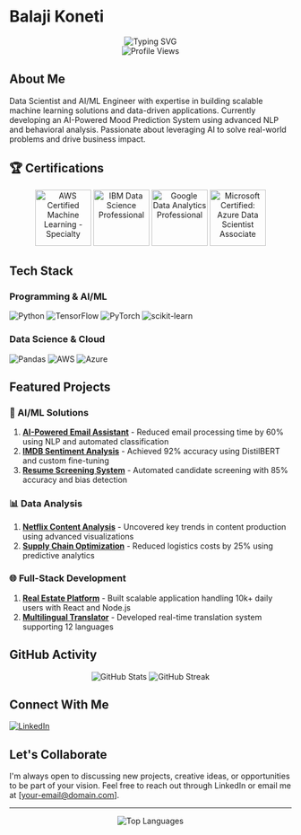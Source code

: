 # Balaji Koneti
<div align="center">
  <img src="https://readme-typing-svg.herokuapp.com?font=Fira+Code&weight=500&size=40&pause=1000&color=2E9CDB&center=true&vCenter=true&width=600&height=100&lines=Data+Scientist;AI%2FML+Engineer;Full-Stack+Developer" alt="Typing SVG" />
</div>

<div align="center">
  <img src="https://komarev.com/ghpvc/?username=KonetiBalaji&label=Profile%20views&color=0e75b6&style=flat" alt="Profile Views" />
</div>

## About Me
Data Scientist and AI/ML Engineer with expertise in building scalable machine learning solutions and data-driven applications. Currently developing an AI-Powered Mood Prediction System using advanced NLP and behavioral analysis. Passionate about leveraging AI to solve real-world problems and drive business impact.

## 🏆 Certifications
<div align="center">
  <img src="https://images.credly.com/size/680x680/images/00634f82-b07f-4bbd-a6bb-53de397fc3a6/image.png" width="100" height="100" alt="AWS Certified Machine Learning - Specialty"/>
  <img src="https://images.credly.com/size/680x680/images/2d84e428-9078-49b6-a804-a1c1b9e6a0c3/image.png" width="100" height="100" alt="IBM Data Science Professional"/>
  <img src="https://images.credly.com/size/680x680/images/0e284c3f-5164-4b21-8660-0d84737941bc/image.png" width="100" height="100" alt="Google Data Analytics Professional"/>
  <img src="https://images.credly.com/size/680x680/images/8b8ed3df-3d22-48f3-9d8d-cc7cf6e4d84d/image.png" width="100" height="100" alt="Microsoft Certified: Azure Data Scientist Associate"/>
</div>

## Tech Stack
### Programming & AI/ML
![Python](https://img.shields.io/badge/python-3670A0?style=for-the-badge&logo=python&logoColor=ffdd54) ![TensorFlow](https://img.shields.io/badge/TensorFlow-%23FF6F00.svg?style=for-the-badge&logo=TensorFlow&logoColor=white) ![PyTorch](https://img.shields.io/badge/PyTorch-%23EE4C2C.svg?style=for-the-badge&logo=PyTorch&logoColor=white) ![scikit-learn](https://img.shields.io/badge/scikit--learn-%23F7931E.svg?style=for-the-badge&logo=scikit-learn&logoColor=white)

### Data Science & Cloud
![Pandas](https://img.shields.io/badge/pandas-%23150458.svg?style=for-the-badge&logo=pandas&logoColor=white) ![AWS](https://img.shields.io/badge/AWS-%23FF9900.svg?style=for-the-badge&logo=amazon-aws&logoColor=white) ![Azure](https://img.shields.io/badge/azure-%230072C6.svg?style=for-the-badge&logo=microsoftazure&logoColor=white)

## Featured Projects

### 🤖 AI/ML Solutions
1. **[AI-Powered Email Assistant](https://github.com/KonetiBalaji/AI_Powered_Email_Assistant)** - Reduced email processing time by 60% using NLP and automated classification
2. **[IMDB Sentiment Analysis](https://github.com/KonetiBalaji/IMDB-Movie-Review-Sentiment-Analysis)** - Achieved 92% accuracy using DistilBERT and custom fine-tuning
3. **[Resume Screening System](https://github.com/KonetiBalaji/AI_Powered_Resume)** - Automated candidate screening with 85% accuracy and bias detection

### 📊 Data Analysis
1. **[Netflix Content Analysis](https://github.com/KonetiBalaji/ExploratoryDataAnalysis_Netflix_Dataset)** - Uncovered key trends in content production using advanced visualizations
2. **[Supply Chain Optimization](https://github.com/KonetiBalaji/Advanced-Supply-Chain-Optimization-Leveraging-Predictive-Analytics-and-Machine-Learning)** - Reduced logistics costs by 25% using predictive analytics

### 🌐 Full-Stack Development
1. **[Real Estate Platform](https://github.com/KonetiBalaji/web-portfolio-for-juniors)** - Built scalable application handling 10k+ daily users with React and Node.js
2. **[Multilingual Translator](https://github.com/KonetiBalaji/LLM-based-AI-Translator)** - Developed real-time translation system supporting 12 languages

## GitHub Activity
<div align="center">
  <img src="https://github-readme-stats.vercel.app/api?username=KonetiBalaji&show_icons=true&theme=radical" alt="GitHub Stats" />
  <img src="https://github-readme-streak-stats.herokuapp.com/?user=KonetiBalaji&theme=radical" alt="GitHub Streak" />
</div>

## Connect With Me
[![LinkedIn](https://img.shields.io/badge/LinkedIn-%230077B5.svg?logo=linkedin&logoColor=white)](https://linkedin.com/in/balaji-koneti/)

## Let's Collaborate
I'm always open to discussing new projects, creative ideas, or opportunities to be part of your vision. Feel free to reach out through LinkedIn or email me at [your-email@domain.com].

---
<div align="center">
  <img src="https://github-readme-stats.vercel.app/api/top-langs/?username=KonetiBalaji&layout=compact&theme=radical" alt="Top Languages" />
</div>
